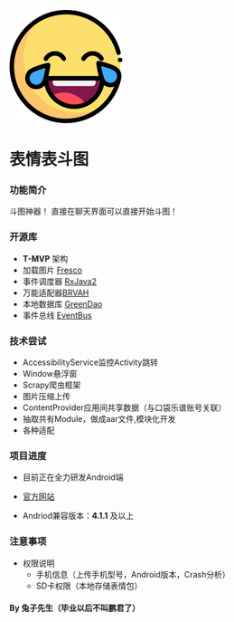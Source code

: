 ![image](https://github.com/FortuneDream/PocketExpression/blob/master/readme_logo.png)

# 表情表斗图

### 功能简介
斗图神器！
直接在聊天界面可以直接开始斗图！

### 开源库
* **T-MVP** 架构
* 加载图片 [Fresco](https://github.com/facebook/fresco)
* 事件调度器 [RxJava2](https://github.com/ReactiveX/RxJava)
* 万能适配器[BRVAH](https://github.com/CymChad/BaseRecyclerViewAdapterHelper)
* 本地数据库 [GreenDao](https://github.com/greenrobot/greenDAO)
* 事件总线 [EventBus](https://github.com/greenrobot/EventBus)
### 技术尝试
* AccessibilityService监控Activity跳转
* Window悬浮窗
* Scrapy爬虫框架
* 图片压缩上传
* ContentProvider应用间共享数据（与口袋乐谱账号关联）
* 抽取共有Module，做成aar文件,模块化开发
* 各种适配

### 项目进度

* 目前正在全力研发Android端

* [官方网站](http://http://pocketexpression.bmob.site/)

* Andriod兼容版本：**4.1.1** 及以上

### 注意事项

* 权限说明
    * 手机信息（上传手机型号，Android版本，Crash分析）   
    * SD卡权限（本地存储表情包）

#### By 兔子先生（毕业以后不叫鹏君了）
